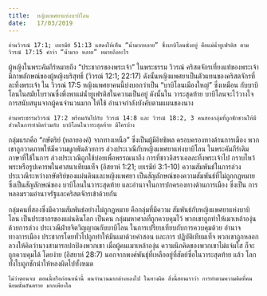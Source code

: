 ```yaml
---
title:  หญิงแพศยาแห่งบาบิโลน
date:   17/03/2019
---
```


`อ่านวิวรณ์ 17:1; เยเรมีย์ 51:13 แสดงให้เห็น “น้ำมากหลาย” ซึ่งบาบิโลนนั่งอยู่ คือแม่น้ำยูเฟรติส ตาม วิวรณ์ 17:15 คำว่า “น้ำมาก หลาย” หมายถึงอะไร`

ผู้หญิงในพระคัมภีร์หมายถึง “ประชากรของพระเจ้า” ในพระธรรม วิวรณ์ คริสตจักรเที่ยงแท้ของพระเจ้า มีภาพลักษณ์ของผู้หญิงบริสุทธิ์ (วิวรณ์ 12:1; 22:17) ดังนั้นหญิงแพศยาเป็นตัวแทนของคริสตจักรที่ละทิ้งพระเจ้า ใน วิวรณ์ 17:5 หญิงแพศยาคนนี้บ่งบอกว่าเป็น “บาบิโลนเมืองใหญ่” ซึ่งเหมือน กับบาบิโลนในสมัยโบราณซึ่งพึ่งพาแม่น้ำยูเฟรติสในความเป็นอยู่ ดังนั้นใน วาระสุดท้าย บาบิโลนจะไว้วางใจการสนับสนุนจากผู้คนจำนวนมาก ให้ใช้ อำนาจกำลังบังคับตามแผนของนาง

`อ่านพระธรรมวิวรณ์ 17:2 พร้อมกันไปกับ วิวรณ์ 14:8 และ วิวรณ์ 18:2, 3 คนสองกลุ่มที่ถูกชักชวนให้มีส่วนในการทำผิดร่วมกับ บาบิโลนในวาระสุดท้าย มีใครบ้าง`

กลุ่มแรกคือ “กษัตริย์ (หลายองค์) จากทางเหนือ” ซึ่งเป็นผู้มีอิทธิพล ครอบครองทางด้านการเมือง พวกเขาถูกวาดภาพให้มีความผูกพันด้วยการ ล่วงประเวณีกับหญิงแพศยาแห่งบาบิโลน ในพระคัมภีร์เดิมภาษาที่ใช้ในการ ล่วงประเวณีถูกใช้บ่อยเพื่อพรรณนาถึง การที่ชาวอิสราเอลละทิ้งพระเจ้าไป กราบไหว้พระหรือรูปเคารพในศาสนาเทียมเท็จ (อิสยาห์ 1:21; เยเรมีย์ 3:1-10) ความสัมพันธ์ในการล่วงประเวณีระหว่างกษัตริย์ของแผ่นดินและหญิงแพศยา เป็นสัญลักษณ์ของความสัมพันธ์ที่ไม่ถูกกฎหมาย ซึ่งเป็นสัญลักษณ์ของ บาบิโลนในวาระสุดท้าย และอำนาจในการปกครองทางด้านการเมือง ซึ่งเป็น การหลอมรวมอำนาจรัฐและคริสตจักรเข้าด้วยกัน

กลุ่มคนที่สองซึ่งมีความสัมพันธ์อย่างไม่ถูกฎหมาย คือกลุ่มที่มีความ สัมพันธ์กับหญิงแพศยาแห่งบาบิโลน เป็นประชากรของแผ่นดินโลก เป็นคน กลุ่มมหาศาลที่ถูกควบคุมไว้ พวกเขาถูกทำให้เมาเหล้าองุ่นด้วยการล่วง ประเวณีฝ่ายจิตวิญญาณกับบาบิโลน ในการเปรียบเทียบกับการควบคุมด้วย อำนาจทางการเมือง ประชากรโดยทั่วไปถูกทำให้มึนเมาด้วยคำสอน และการ ปฏิบัติเทียมเท็จ พวกเขาถูกหลอกลวงให้คิดว่านางสามารถปกป้องพวกเขา เมื่อผู้คนเมาเหล้าองุ่น ความนึกคิดของพวกเขาไม่แจ่มใส ก็จะถูกควบคุมได้ โดยง่าย (อิสยาห์ 28:7) นอกจากพงศ์พันธุ์ที่เหลืออยู่ที่สัตย์ซื่อในวาระสุดท้าย แล้ว โลกทั้งใบถูกชักนำให้หลงผิดไปทั้งหมด

`ไม่ว่าตอนจบ ตอนนี้หรือก่อนหน้านี้ คนจำนวนมากต่างหลงไป ในทางผิด สิ่งนี้สอนเราว่า การทำตามความคิดที่คนนิยมนั้นอันตราย มากเพียงใด`